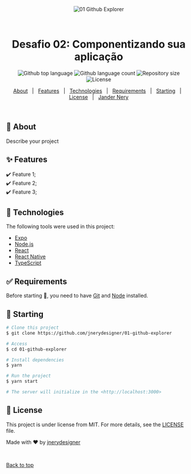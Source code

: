 <div align="center" id="top"> 
  <img src="./.github/app.gif" alt="01 Github Explorer" />

  &#xa0;

  <!-- <a href="https://01githubexplorer.netlify.app">Demo</a> -->
</div>

<h1 align="center">Desafio 02: Componentizando sua aplicação</h1>

<p align="center">
  <img alt="Github top language" src="https://img.shields.io/github/languages/top/jnerydesigner/01-github-explorer?color=56BEB8">

  <img alt="Github language count" src="https://img.shields.io/github/languages/count/jnerydesigner/01-github-explorer?color=56BEB8">

  <img alt="Repository size" src="https://img.shields.io/github/repo-size/jnerydesigner/01-github-explorer?color=56BEB8">

  <img alt="License" src="https://img.shields.io/github/license/jnerydesigner/01-github-explorer?color=56BEB8">

  <!-- <img alt="Github issues" src="https://img.shields.io/github/issues/{{YOUR_GITHUB_USERNAME}}/01-github-explorer?color=56BEB8" /> -->

  <!-- <img alt="Github forks" src="https://img.shields.io/github/forks/{{YOUR_GITHUB_USERNAME}}/01-github-explorer?color=56BEB8" /> -->

  <!-- <img alt="Github stars" src="https://img.shields.io/github/stars/{{YOUR_GITHUB_USERNAME}}/01-github-explorer?color=56BEB8" /> -->
</p>

<!-- Status -->

<!-- <h4 align="center"> 
	🚧  01 Github Explorer 🚀 Under construction...  🚧
</h4> 

<hr> -->

<p align="center">
  <a href="#dart-about">About</a> &#xa0; | &#xa0; 
  <a href="#sparkles-features">Features</a> &#xa0; | &#xa0;
  <a href="#rocket-technologies">Technologies</a> &#xa0; | &#xa0;
  <a href="#white_check_mark-requirements">Requirements</a> &#xa0; | &#xa0;
  <a href="#checkered_flag-starting">Starting</a> &#xa0; | &#xa0;
  <a href="#memo-license">License</a> &#xa0; | &#xa0;
  <a href="https://github.com/jnerydesigner" target="_blank">Jander Nery</a>
</p>

<br>

## :dart: About ##

Describe your project

## :sparkles: Features ##

:heavy_check_mark: Feature 1;\
:heavy_check_mark: Feature 2;\
:heavy_check_mark: Feature 3;

## :rocket: Technologies ##

The following tools were used in this project:

- [Expo](https://expo.io/)
- [Node.js](https://nodejs.org/en/)
- [React](https://pt-br.reactjs.org/)
- [React Native](https://reactnative.dev/)
- [TypeScript](https://www.typescriptlang.org/)

## :white_check_mark: Requirements ##

Before starting :checkered_flag:, you need to have [Git](https://git-scm.com) and [Node](https://nodejs.org/en/) installed.

## :checkered_flag: Starting ##

```bash
# Clone this project
$ git clone https://github.com/jnerydesigner/01-github-explorer

# Access
$ cd 01-github-explorer

# Install dependencies
$ yarn

# Run the project
$ yarn start

# The server will initialize in the <http://localhost:3000>
```

## :memo: License ##

This project is under license from MIT. For more details, see the [LICENSE](LICENSE.md) file.


Made with :heart: by <a href="https://github.com/jnerydesigner" target="_blank">jnerydesigner</a>

&#xa0;

<a href="#top">Back to top</a>
